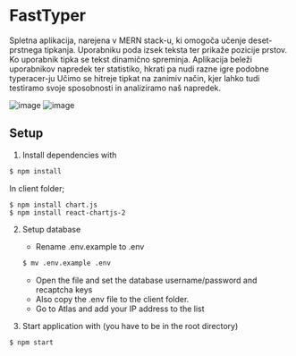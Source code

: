 # FastTyper  
Spletna aplikacija, narejena v MERN stack-u, ki omogoča učenje deset-prstnega tipkanja.
Uporabniku poda izsek teksta ter prikaže pozicije prstov.
Ko uporabnik tipka se tekst dinamično spreminja.
Aplikacija beleži uporabnikov napredek ter statistiko, hkrati pa nudi razne igre podobne typeracer-ju
Učimo se hitreje tipkat na zanimiv način, kjer lahko tudi testiramo svoje sposobnosti in analiziramo naš napredek.

![image](https://github.com/zanivanusa/fastTyper_RIT/assets/60394411/a6c64716-7dc3-49a5-8f21-0ad02c1f8276)
![image](https://github.com/zanivanusa/fastTyper_RIT/assets/60394411/3da43e64-772c-4a93-a2b2-067136c0e27b)


## Setup
1. Install dependencies with
```bash
$ npm install
```
In client folder;
```
$ npm install chart.js
$ npm install react-chartjs-2
```
2. Setup database

	* Rename .env.example to .env
	```bash
	$ mv .env.example .env
	```
	* Open the file and set the database username/password and recaptcha keys
	* Also copy the .env file to the client folder.
	* Go to Atlas and add your IP address to the list

3. Start application with (you have to be in the root directory)
```bash
$ npm start
```
